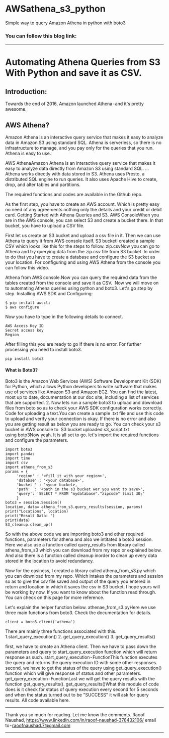 # AWSathena_s3_python
Simple way to query Amazon Athena in python with boto3

### You can follow this blog link: 
---

# Automating Athena Queries from S3 With Python and save it as CSV.


## Introduction:
Towards the end of 2016, Amazon launched Athena - and it's pretty awesome. 

## AWS Athena?

Amazon Athena is an interactive query service that makes it easy to analyze data in Amazon S3 using standard SQL. Athena is serverless, so there is no infrastructure to manage, and you pay only for the queries that you run. Athena is easy to use.

AWS AthenaAmazon Athena is an interactive query service that makes it easy to analyze data directly from Amazon S3 using standard SQL. … Athena works directly with data stored in S3. Athena uses Presto, a distributed SQL engine to run queries. It also uses Apache Hive to create, drop, and alter tables and partitions.

The required functions and codes are available in the Github repo.

As the first step, you have to create an AWS account. Which is pretty easy no need of any agreements nothing only the details and your credit or debit card.
Getting Started with Athena Queries and S3.
AWS ConsoleWhen you are in the AWS console, you can select S3 and create a bucket there. In that bucket, you have to upload a CSV file.

First let us create an S3 bucket and upload a csv file in it. Then we can use Athena to query it from AWS console itself.
S3 bucketI created a sample CSV which looks like this for the steps to follow.
zip.csvNow you can go to Athena and try querying data from the zip.csv file from S3 bucket. In order to do that you have to create a database and configure the S3 bucket as your location. For configuring and using AWS Athena from the console you can follow this video.

Athena from AWS console.Now you can query the required data from the tables created from the console and save it as CSV. 
Now we will move on to automating Athena queries using python and boto3.
Let's go step by step.
Installing AWS SDK and Configuring:

```
$ pip install awscli
$ aws configure
````

Now you have to type in the following details to connect.
```
AWS Access Key ID
Secret access key
Region
```

After filling this you are ready to go If there is no error.
For further processing you need to install boto3. 

```pip install boto3```

#### What is Boto3?
Boto3 is the Amazon Web Services (AWS) Software Development Kit (SDK) for Python, which allows Python developers to write software that makes use of services like Amazon S3 and Amazon EC2. You can find the latest, most up to date, documentation at our doc site, including a list of services that are supported.
2. Now lets run a sample boto3 to upload and download files from boto so as to check your AWS SDK configuration works correctly.
Code for uploading a text.You can create a sample .txt file and use this code to upload and verify your connection is okay. If there is no error and also you are getting result as below you are ready to go.
You can check your s3 bucket in AWS console to 
S3 bucket uploaded s3_script.txt using boto3Now yeah. It is all set to go.
let's import the required functions and configure the parameters.

```
import boto3
import pandas
import time 
import csv
import athena_from_s3
params = {
     'region' : '<fill it with your region>',
     'databse' : '<your database>',
     'bucket ' : '<your bucket>,
     'path'  : '<path in the s3 bucket wer you want to save>',
     'query': 'SELECT * FROM "mydatabase"."zipcode" limit 30;'
     }
boto3 = session.Session()
location, data= athena_from_s3.query_results(session, params)
print("Locations", location)
print("Result Data: ")
print(data)
S3_cleanup.clean_up()
```

So with the above code we are importing boto3 and other required functions, parameters for athena and also we intitated a boto3 session. Here we also use a function called query_results from library called athena_from_s3 which you can download from my repo or explained below. And also there is a function called cleanup inorder to clean up every data stored in the location to avoid redundancy.

Now for the easiness, I created a library called athena_from_s3.py which you can download from my repo. Which intakes the parameters and session so as to give the csv file saved and output of the query you entered in return and location in which it saves the csv in S3 bucket.
I hope yours will be working by now. If you want to know about the function read through. You can check on this page for more reference.

Let's explain the helper function below.
athenae_from_s3.pyHere we use three main functions from boto3. Check the documentation for details.
```
client = boto3.client('athena')
```
There are mainly three functions associated with this.
1.start_query_execution()
2. get_query_execution()
3. get_query_results()

first, we have to create an Athena client. Then we have to pass down the parameters and query to start_query_execution function which will return response as such.
start_query_execution - FunctionThis function executes the query and returns the query execution ID with some other responses.
second, we have to get the status of the query using get_query_execution() function which will give response of status and other parameters.
get_query_execution - FunctionLast we will get the query results with the function get_query_results().
get_query_results()What this module of code does is it check for status of query execution every second for 5 seconds and when the status turned out to be "SUCCESS" it will ask for query results.
All code available here.


---

Thank you so much for reading. Let me know the comments.
Raoof Naushad, https://www.linkedin.com/in/raoof-naushad-378432106/ email to - raoofnaushad.7@gmail.com


---
